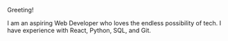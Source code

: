 Greeting! 

I am an aspiring Web Developer who loves the endless possibility of tech. I have experience with React, Python, SQL, and Git. 

